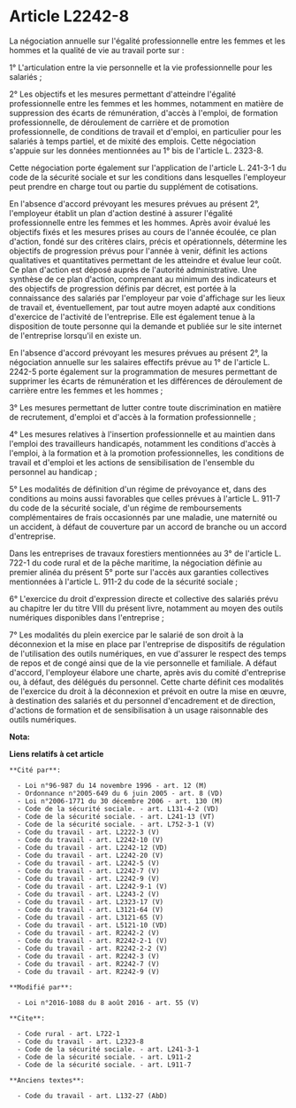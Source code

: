 # Article L2242-8

La négociation annuelle sur l'égalité professionnelle entre les femmes et les hommes et la qualité de vie au travail porte
sur : 

1° L'articulation entre la vie personnelle et la vie professionnelle pour les salariés ; 

2° Les objectifs et les mesures permettant d'atteindre l'égalité professionnelle entre les femmes et les hommes, notamment en
matière de suppression des écarts de rémunération, d'accès à l'emploi, de formation professionnelle, de déroulement de
carrière et de promotion professionnelle, de conditions de travail et d'emploi, en particulier pour les salariés à temps
partiel, et de mixité des emplois. Cette négociation s'appuie sur les données mentionnées au 1° bis de l'article L. 2323-8. 

Cette négociation porte également sur l'application de l'article L. 241-3-1 du code de la sécurité sociale et sur les
conditions dans lesquelles l'employeur peut prendre en charge tout ou partie du supplément de cotisations. 

En l'absence d'accord prévoyant les mesures prévues au présent 2°, l'employeur établit un plan d'action destiné à assurer
l'égalité professionnelle entre les femmes et les hommes. Après avoir évalué les objectifs fixés et les mesures prises au
cours de l'année écoulée, ce plan d'action, fondé sur des critères clairs, précis et opérationnels, détermine les objectifs
de progression prévus pour l'année à venir, définit les actions qualitatives et quantitatives permettant de les atteindre et
évalue leur coût. Ce plan d'action est déposé auprès de l'autorité administrative. Une synthèse de ce plan d'action,
comprenant au minimum des indicateurs et des objectifs de progression définis par décret, est portée à la connaissance des
salariés par l'employeur par voie d'affichage sur les lieux de travail et, éventuellement, par tout autre moyen adapté aux
conditions d'exercice de l'activité de l'entreprise. Elle est également tenue à la disposition de toute personne qui la
demande et publiée sur le site internet de l'entreprise lorsqu'il en existe un. 

En l'absence d'accord prévoyant les mesures prévues au présent 2°, la négociation annuelle sur les salaires effectifs prévue
au 1° de l'article L. 2242-5 porte également sur la programmation de mesures permettant de supprimer les écarts de
rémunération et les différences de déroulement de carrière entre les femmes et les hommes ; 

3° Les mesures permettant de lutter contre toute discrimination en matière de recrutement, d'emploi et d'accès à la formation
professionnelle ; 

4° Les mesures relatives à l'insertion professionnelle et au maintien dans l'emploi des travailleurs handicapés, notamment
les conditions d'accès à l'emploi, à la formation et à la promotion professionnelles, les conditions de travail et d'emploi
et les actions de sensibilisation de l'ensemble du personnel au handicap ; 

5° Les modalités de définition d'un régime de prévoyance et, dans des conditions au moins aussi favorables que celles prévues
à l'article L. 911-7 du code de la sécurité sociale, d'un régime de remboursements complémentaires de frais occasionnés par
une maladie, une maternité ou un accident, à défaut de couverture par un accord de branche ou un accord d'entreprise. 

Dans les entreprises de travaux forestiers mentionnées au 3° de l'article L. 722-1 du code rural et de la pêche maritime, la
négociation définie au premier alinéa du présent 5° porte sur l'accès aux garanties collectives mentionnées à l'article L.
911-2 du code de la sécurité sociale ; 

6° L'exercice du droit d'expression directe et collective des salariés prévu au chapitre Ier du titre VIII du présent livre,
notamment au moyen des outils numériques disponibles dans l'entreprise ;

7° Les modalités du plein exercice par le salarié de son droit à la déconnexion et la mise en place par l'entreprise de
dispositifs de régulation de l'utilisation des outils numériques, en vue d'assurer le respect des temps de repos et de congé
ainsi que de la vie personnelle et familiale. A défaut d'accord, l'employeur élabore une charte, après avis du comité
d'entreprise ou, à défaut, des délégués du personnel. Cette charte définit ces modalités de l'exercice du droit à la
déconnexion et prévoit en outre la mise en œuvre, à destination des salariés et du personnel d'encadrement et de direction,
d'actions de formation et de sensibilisation à un usage raisonnable des outils numériques.

**Nota:**



**Liens relatifs à cet article**

	**Cité par**:

	  - Loi n°96-987 du 14 novembre 1996 - art. 12 (M)
	  - Ordonnance n°2005-649 du 6 juin 2005 - art. 8 (VD)
	  - Loi n°2006-1771 du 30 décembre 2006 - art. 130 (M)
	  - Code de la sécurité sociale. - art. L131-4-2 (VD)
	  - Code de la sécurité sociale. - art. L241-13 (VT)
	  - Code de la sécurité sociale. - art. L752-3-1 (V)
	  - Code du travail - art. L2222-3 (V)
	  - Code du travail - art. L2242-10 (V)
	  - Code du travail - art. L2242-12 (VD)
	  - Code du travail - art. L2242-20 (V)
	  - Code du travail - art. L2242-5 (V)
	  - Code du travail - art. L2242-7 (V)
	  - Code du travail - art. L2242-9 (V)
	  - Code du travail - art. L2242-9-1 (V)
	  - Code du travail - art. L2243-2 (V)
	  - Code du travail - art. L2323-17 (V)
	  - Code du travail - art. L3121-64 (V)
	  - Code du travail - art. L3121-65 (V)
	  - Code du travail - art. L5121-10 (VD)
	  - Code du travail - art. R2242-2 (V)
	  - Code du travail - art. R2242-2-1 (V)
	  - Code du travail - art. R2242-2-2 (V)
	  - Code du travail - art. R2242-3 (V)
	  - Code du travail - art. R2242-7 (V)
	  - Code du travail - art. R2242-9 (V)

	**Modifié par**:

	  - Loi n°2016-1088 du 8 août 2016 - art. 55 (V)

	**Cite**:

	  - Code rural - art. L722-1
	  - Code du travail - art. L2323-8
	  - Code de la sécurité sociale. - art. L241-3-1
	  - Code de la sécurité sociale. - art. L911-2
	  - Code de la sécurité sociale. - art. L911-7

	**Anciens textes**:

	  - Code du travail - art. L132-27 (AbD)

